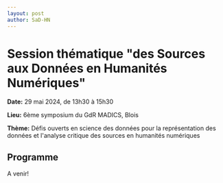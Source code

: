 ```yaml
---
layout: post
author: SaD-HN
---
```


# Session thématique "des Sources aux Données en Humanités Numériques"

**Date:** 29 mai 2024, de 13h30 à 15h30

**Lieu:** 6ème symposium du GdR MADICS, Blois

**Thème:** Défis ouverts en science des données pour la représentation des données et l'analyse critique des sources en humanités numériques

## Programme

A venir!



